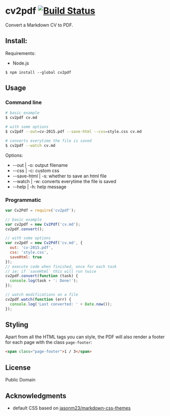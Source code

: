# cv2pdf [![Build Status](https://travis-ci.org/renatomartins/cv2pdf.svg?branch=master)](https://travis-ci.org/renatomartins/cv2pdf)

Convert a Markdown CV to PDF.

## Install:

Requirements:

 * Node.js

```
$ npm install --global cv2pdf
```

## Usage

### Command line

```sh
# basic example
$ cv2pdf cv.md

# with some options
$ cv2pdf --out=cv-2015.pdf --save-html --css=style.css cv.md

# converts everytime the file is saved
$ cv2pdf --watch cv.md
```

Options:
 * --out | -o: output filename
 * --css | -c: custom css
 * --save-html | -s: whether to save an html file
 * --watch | -w: converts everytime the file is saved
 * --help | -h: help message

### Programmatic

```js
var Cv2Pdf = require('cv2pdf');

// basic example
var cv2pdf = new Cv2Pdf('cv.md');
cv2pdf.convert();

// with some options
var cv2pdf = new Cv2Pdf('cv.md', {
  out: 'cv-2015.pdf',
  css: 'style.css',
  saveHtml: true
});
// execute code when finished, once for each task
// ie: if `saveHtml` this will run twice
cv2pdf.convert(function (task) {
  console.log(task + ': Done!');
});

// watch modifications on a file
cv2pdf.watch(function (err) {
  console.log('Last converted: ' + Date.now());
});
```

## Styling

Apart from all the HTML tags you can style, the PDF will also render a footer for each page with the class `page-footer`:

```html
<span class="page-footer">1 / 3</span>
```

## License

Public Domain


## Acknowledgments

 * default CSS based on [jasonm23/markdown-css-themes](https://github.com/jasonm23/markdown-css-themes/blob/2bab19caff1590ede65821cedd5cd1ac4d63233d/markdown5.css)
